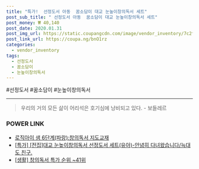 ```yaml
--- 
title: "특가!  선정도서 아동  꿈소담이 대교 눈높이창의독서 세트" 
post_sub_title: " 선정도서 아동  꿈소담이 대교 눈높이창의독서 세트" 
post_money: ₩ 40,140 
post_date: 2020.01.31 
post_img_url: https://static.coupangcdn.com/image/vendor_inventory/7c2f/b97273045ae134e984a4dd4f53935aad8cf87ccce6da56eb7f81d9a36c22.jpg 
post_link_url: https://coupa.ng/bnO1rz 
categories: 
  - vendor_inventory 
tags: 
  - 선정도서 
  - 꿈소담이 
  - 눈높이창의독서 
--- 
```

  #선정도서 #꿈소담이 #눈높이창의독서 
<hr> 

> 우리의 거의 모든 삶이 어리석은 호기심에 낭비되고 있다. - 보들레르 


### POWER LINK

* <a href="https://blog.naver.com/fasyy4321/221792520951" target="_blank">로직아이 샘 6단계(파랑):창의독서 지도교재</a>
* <a href="https://blog.naver.com/an0733/221791956138" target="_blank">[특가] [전집]대교 눈높이창의독서 선정도서 세트(유아)-안녕히 다녀왔습니다/늑대도 친구.</a>
* <a href="https://blog.naver.com/sakai111/221790909934" target="_blank"> [생활] 창의독서 특가 순위 ~41위</a>
